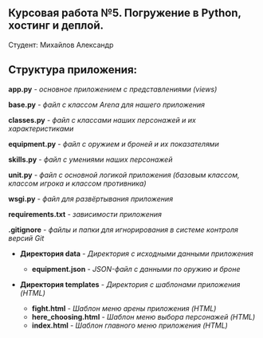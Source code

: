 ## Курсовая работа №5. Погружение в Python, хостинг и деплой.

Студент: Михайлов Александр

## Структура приложения:

**app.py** - *основное приложением с представлениями (views)*

**base.py** - *файл с классом Arena для нашего приложения*

**classes.py** - *файл с классами наших персонажей и их характеристиками*

**equipment.py** - *файл с оружием и броней и их показателями*

**skills.py** - *файл с умениями наших персонажей*

**unit.py** - *файл c основной логикой приложения (базовым классом, классом игрока и классом противника)*

**wsgi.py** - *файл для развёртывания приложения*

**requirements.txt** - *зависимости приложения*

**.gitignore** - *файлы и папки для игнорирования в системе контроля версий Git*


- **Директория data** - *Директория с исходными данными приложения*
    - **equipment.json** - *JSON-файл с данными по оружию и броне* <br>

- **Директория templates** - *Директория с шаблонами приложения (HTML)*
    - **fight.html** - *Шаблон меню арены приложения (HTML)* <br>
    - **here_choosing.html** - *Шаблон меню выбора персонажей (HTML)* <br>
    - **index.html** - *Шаблон главного меню приложения (HTML)* <br>